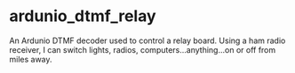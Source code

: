 # ardunio_dtmf_relay
An Ardunio DTMF decoder used to control a relay board. Using a ham radio receiver, I can switch lights, radios, computers...anything...on or off from miles away.
